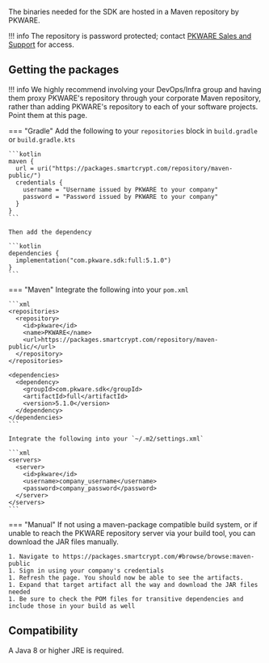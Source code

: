 The binaries needed for the SDK are hosted in a Maven repository by PKWARE.

!!! info
    The repository is password protected; contact [PKWARE Sales and Support](mailto:sales@pkware.com) for access.

## Getting the packages

!!! info
    We highly recommend involving your DevOps/Infra group and having them proxy PKWARE's repository through your
    corporate Maven repository, rather than adding PKWARE's repository to each of your software projects. Point them at
    this page.

=== "Gradle"
    Add the following to your `repositories` block in `build.gradle` or `build.gradle.kts`

    ```kotlin
    maven {
      url = uri("https://packages.smartcrypt.com/repository/maven-public/")
      credentials {
        username = "Username issued by PKWARE to your company"
        password = "Password issued by PKWARE to your company"
      }
    }
    ```

    Then add the dependency

    ```kotlin
    dependencies {
      implementation("com.pkware.sdk:full:5.1.0")
    }
    ```

=== "Maven"
    Integrate the following into your `pom.xml`

    ```xml
    <repositories>
      <repository>
        <id>pkware</id>
        <name>PKWARE</name>
        <url>https://packages.smartcrypt.com/repository/maven-public/</url>
      </repository>
    </repositories>

    <dependencies>
      <dependency>
        <groupId>com.pkware.sdk</groupId>
        <artifactId>full</artifactId>
        <version>5.1.0</version>
      </dependency>
    </dependencies>
    ```

    Integrate the following into your `~/.m2/settings.xml`

    ```xml
    <servers>
      <server>
        <id>pkware</id>
        <username>company_username</username>
        <password>company_password</password>
      </server>
    </servers>
    ```

=== "Manual"
    If not using a maven-package compatible build system, or if unable to reach the PKWARE repository server via your build tool, you can download the JAR files manually.

    1. Navigate to https://packages.smartcrypt.com/#browse/browse:maven-public
    1. Sign in using your company's credentials
    1. Refresh the page. You should now be able to see the artifacts.
    1. Expand that target artifact all the way and download the JAR files needed
    1. Be sure to check the POM files for transitive dependencies and include those in your build as well

## Compatibility

A Java 8 or higher JRE is required.

[Gradle Catalog]: https://docs.gradle.org/current/userguide/platforms.html#sec:importing-published-catalog